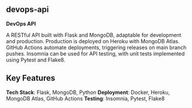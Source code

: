 ## devops-api
**DevOps API**

A RESTful API built with Flask and MongoDB, adaptable for development and production. Production is deployed on Heroku with MongoDB Atlas. GitHub Actions automate deployments, triggering releases on main branch pushes. Insomnia can be used for API testing, with unit tests implemented using Pytest and Flake8.

## **Key Features**
**Tech Stack**: Flask, MongoDB, Python
**Deployment**: Docker, Heroku, MongoDB Atlas, GitHub Actions
**Testing**: Insomnia, Pytest, Flake8
